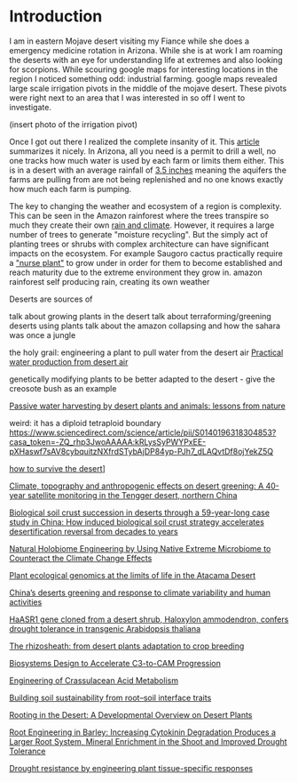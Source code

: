 
# Introduction 
I am in eastern Mojave desert visiting my Fiance while she does a emergency medicine rotation in Arizona. While she is at work I am roaming the deserts with an eye for understanding life at extremes and also looking for scorpions. While scouring google maps for interesting locations in the region I noticed something odd: industrial farming. google maps revealed large scale irrigation pivots in the middle of the mojave desert. These pivots were right next to an area that I was interested in so off I went to investigate. 

(insert photo of the irrigation pivot)

Once I got out there I realized the complete insanity of it. This [article](https://www.azcentral.com/in-depth/news/local/arizona-environment/2019/12/05/biggest-water-users-arizona-farms-keep-drilling-deeper/3937582002/) summarizes it nicely. In Arizona, all you need is a permit to drill a well, no one tracks how much water is used by each farm or limits them either. This is in a desert with an average rainfall of [3.5 inches](https://www.sidmartinbio.org/what-is-the-average-rainfall-of-the-mojave-desert/) meaning the aquifers the farms are pulling from are not being replenished and no one knows exactly how much each farm is pumping. 

The key to changing the weather and ecosystem of a region is complexity. This can be seen in the Amazon rainforest where the trees transpire so much they create their own [rain and climate](https://www.researchsquare.com/article/rs-71039/latest.pdf). However, it requires a large number of trees to generate "moisture recycling". But the simply act of planting trees or shrubs with complex architecture can have significant impacts on the ecosystem. For example Saugoro cactus practically require a ["nurse plant"](https://www.tandfonline.com/doi/full/10.1111/0033-0124.5504008?casa_token=pWUYTkaHKW4AAAAA%3ATOB63C0dgIb6L8I0wcw29AGNnJS7G5_ok_l73TmkUFP0B2YijphRJz2HyovXf3gMY8Lp7pi5H1RaMQ) to grow under in order for them to become established and reach maturity due to the extreme environment they grow in. 
amazon rainforest self producing rain, creating its own weather

Deserts are sources of 

talk about growing plants in the desert
talk about terraforming/greening deserts using plants
talk about the amazon collapsing and how the sahara was once a jungle


the holy grail: engineering a plant to pull water from the desert air
[Practical water production from desert air](https://www.science.org/doi/full/10.1126/sciadv.aat3198)

genetically modifying plants to be better adapted to the desert - give the creosote bush as an example

[Passive water harvesting by desert plants and animals: lessons from nature](https://royalsocietypublishing.org/doi/full/10.1098/rsta.2019.0444)

weird: it has a diploid tetraploid boundary
https://www.sciencedirect.com/science/article/pii/S0140196318304853?casa_token=-ZQ_rhp3JwoAAAAA:kRLysSyPWYPxEE-pXHaswf7sAV8cybquitzNXfrdSTybAjDP84yp-PJh7_dLAQvtDf8ojYekZ5Q



[how to survive the desert](https://www.sciencedirect.com/science/article/pii/S0960982221011970?casa_token=a3RbPR6afywAAAAA:ti5reiWMhrrMJlu30gfC9t9vOPgkPsX-g_rzY3BgvYS9bB6ddj7JCdVdteSyRblGZ4UbbvbV_2s)]


[Climate, topography and anthropogenic effects on desert greening: A 40-year satellite monitoring in the Tengger desert, northern China](https://www.sciencedirect.com/science/article/pii/S0341816221007098?casa_token=KV2jSaHEPOcAAAAA:-hP9ZtVVrkDgE_Bv0CrnIea0yCJeeDzBYFamZxGjL-5Som7B7sJ1wGSp7leqcs_wD1Q3edFlWIQ)


[Biological soil crust succession in deserts through a 59-year-long case study in China: How induced biological soil crust strategy accelerates desertification reversal from decades to years](https://www.sciencedirect.com/science/article/pii/S0038071719303293?casa_token=6lZt8i9PcuUAAAAA:26KHhmu_0-2X34qNHKc3_S61D8WWLOg0sHCKDDnzdJkW8kiybLeFKLtHLhT7NN41lysZNhCTN4c)

[Natural Holobiome Engineering by Using Native Extreme Microbiome to Counteract the Climate Change Effects](https://www.frontiersin.org/articles/10.3389/fbioe.2020.00568/full)

[Plant ecological genomics at the limits of life in the Atacama Desert](https://www.pnas.org/content/118/46/e2101177118.short?casa_token=iuzYR3hOimMAAAAA:ddvT8AvoyYjXCjz2aRaVIQds1WfZ1SlEAlLxQlfS2GQXe-LsE7HApl963ohTCkD0TUCbMoWsYhe1vRw)

[China’s deserts greening and response to climate variability and human activities](https://journals.plos.org/plosone/article?id=10.1371/journal.pone.0256462)


[HaASR1 gene cloned from a desert shrub, Haloxylon ammodendron, confers drought tolerance in transgenic Arabidopsis thaliana](https://www.sciencedirect.com/science/article/pii/S009884722030277X?casa_token=5QP-W_XeMNIAAAAA:nF9aWfH1mKybuhTBBuTiI2KedxWSpKe0oXA1EijddtPallkw3tjOGSgS17RttRjl2uvC-5spOgc)

[The rhizosheath: from desert plants adaptation to crop breeding](https://link.springer.com/article/10.1007/s11104-020-04700-3)

[Biosystems Design to Accelerate C3-to-CAM Progression](https://downloads.spj.sciencemag.org/bdr/2020/3686791.pdf)


[Engineering of Crassulacean Acid Metabolism](https://www.annualreviews.org/doi/abs/10.1146/annurev-arplant-071720-104814?casa_token=OCa6e_B5o0AAAAAA:ergYL2-vCS88rSn-y3b4-eS1scMSW-7fuWJHMHO2Ag5sPLc8ShINYXS4PN9k1Jw9PubdJBY2gCbsCg)


[Building soil sustainability from root–soil interface traits](https://www.sciencedirect.com/science/article/pii/S1360138522000103?casa_token=DozUE5yyNT8AAAAA:_9JRmalLEtbkzMZOO0vsABLfJrMcVI3nZCylvNqnJwkblML_TdqAryO3dhZwbDWvTWEyTbxhme8)

[Rooting in the Desert: A Developmental Overview on Desert Plants](https://www.mdpi.com/2073-4425/12/5/709)


[Root Engineering in Barley: Increasing Cytokinin Degradation Produces a Larger Root System, Mineral Enrichment in the Shoot and Improved Drought Tolerance](https://academic.oup.com/plphys/article/177/3/1078/6117086?login=true)

[Drought resistance by engineering plant tissue-specific responses]()